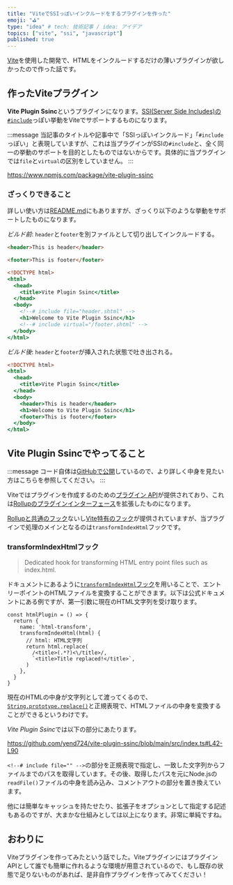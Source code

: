 ```yaml
---
title: "ViteでSSIっぽいインクルードをするプラグインを作った"
emoji: "⛳"
type: "idea" # tech: 技術記事 / idea: アイデア
topics: ["vite", "ssi", "javascript"]
published: true
---
```


[Vite](https://ja.vitejs.dev/)を使用した開発で、HTMLをインクルードするだけの薄いプラグインが欲しかったので作った話です。

## 作ったViteプラグイン

**Vite Plugin Ssinc**というプラグインになります。[SSI(Server Side Includes)の`#include`](https://httpd.apache.org/docs/2.2/ja/howto/ssi.html#standard-footer)っぽい挙動をViteでサポートするものになります。

:::message
当記事のタイトルや記事中で「SSIっぽいインクルード」「`#include`っぽい」と表現していますが、これは当プラグインがSSIの`#include`と、全く同一の挙動のサポートを目的としたものではないからです。具体的に当プラグインでは`file`と`virtual`の区別をしていません。
:::

https://www.npmjs.com/package/vite-plugin-ssinc

### ざっくりできること

詳しい使い方は[README.md](https://github.com/yend724/vite-plugin-ssinc#vite-plugin-ssinc)にもありますが、ざっくり以下のような挙動をサポートしたものになります。

*ビルド前*: `header`と`footer`を別ファイルとして切り出してインクルードする。

```html:header.shtml
<header>This is header</header>
```

```html:footer.shtml
<footer>This is footer</footer>
```

```html:index.html
<!DOCTYPE html>
<html>
  <head>
    <title>Vite Plugin Ssinc</title>
  </head>
  <body>
    <!--# include file="header.shtml" -->
    <h1>Welcome to Vite Plugin Ssinc</h1>
    <!--# include virtual="/footer.shtml" -->
  </body>
</html>
```

*ビルド後*: `header`と`footer`が挿入された状態で吐き出される。

```html:index.html
<!DOCTYPE html>
<html>
  <head>
    <title>Vite Plugin Ssinc</title>
  </head>
  <body>
    <header>This is header</header>
    <h1>Welcome to Vite Plugin Ssinc</h1>
    <footer>This is footer</footer>
  </body>
</html>
```

## Vite Plugin Ssincでやってること

:::message
コード自体は[GitHubで公開](https://github.com/yend724/vite-plugin-ssinc/tree/main)しているので、より詳しく中身を見たい方はこちらを参照してください。
:::

Viteではプラグインを作成するのための[プラグイン API](https://vitejs.dev/guide/api-plugin.html)が提供されており、これは[Rollupのプラグインインターフェース](https://rollupjs.org/plugin-development/)を拡張したものになります。

[Rollupと共通のフック](https://vitejs.dev/guide/api-plugin.html#universal-hooks)ないし[Vite特有のフック](https://vitejs.dev/guide/api-plugin.html#vite-specific-hooks)が提供されていますが、当プラグインで処理のメインとなるのは`transformIndexHtml`フックです。

### transformIndexHtmlフック

> Dedicated hook for transforming HTML entry point files such as index.html.

ドキュメントにあるように[`transformIndexHtml`フック](https://vitejs.dev/guide/api-plugin.html#transformindexhtml)を用いることで、エントリーポイントのHTMLファイルを変換することができます。以下は公式ドキュメントにある例ですが、第一引数に現在のHTML文字列を受け取ります。

```js:基本的な例
const htmlPlugin = () => {
  return {
    name: 'html-transform',
    transformIndexHtml(html) {
      // html: HTML文字列
      return html.replace(
        /<title>(.*?)<\/title>/,
        `<title>Title replaced!</title>`,
      )
    },
  }
}
```

現在のHTMLの中身が文字列として渡ってくるので、[`String.prototype.replace()`](https://developer.mozilla.org/en-US/docs/Web/JavaScript/Reference/Global_Objects/String/replace)と正規表現で、HTMLファイルの中身を変換することができるというわけです。

*Vite Plugin Ssinc*では以下の部分にあたります。

https://github.com/yend724/vite-plugin-ssinc/blob/main/src/index.ts#L42-L90

`<!--# include file="" -->`の部分を正規表現で指定し、一致した文字列からファイルまでのパスを取得しています。その後、取得したパスを元にNode.jsの`readFile()`ファイルの中身を読み込み、コメントアウトの部分を置き換えています。

他には簡単なキャッシュを持たせたり、拡張子をオプションとして指定する記述もあるのですが、大まかな仕組みとしては以上になります。非常に単純ですね。

## おわりに

Viteプラグインを作ってみたという話でした。ViteプラグインにはプラグインAPIとして誰でも簡単に作れるような環境が用意されているので、もし既存の状態で足りないものがあれば、是非自作プラグインを作ってみてください！